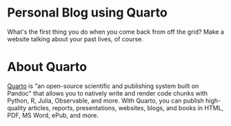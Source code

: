 # Personal Blog using Quarto

What's the first thing you do when you come back from off the grid? Make a website talking about your past lives, of course.

# About Quarto

[Quarto](https://quarto.org/) is "an open-source scientific and publishing system built on Pandoc" that allows you to natively write and render code chunks with Python, R, Julia, Observable, and more. With Quarto, you can publish high-quality articles, reports, presentations, websites, blogs, and books in HTML, PDF, MS Word, ePub, and more.
